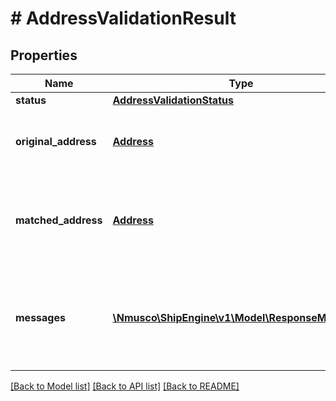 # # AddressValidationResult

## Properties

Name | Type | Description | Notes
------------ | ------------- | ------------- | -------------
**status** | [**AddressValidationStatus**](AddressValidationStatus.md) |  | 
**original_address** | [**Address**](Address.md) | The original address that was sent for validation | 
**matched_address** | [**Address**](Address.md) | The matched address found by the Shipengine API | [readonly] 
**messages** | [**\Nmusco\ShipEngine\v1\Model\ResponseMessage[]**](ResponseMessage.md) | The list of messages that were generated during the address validation request. | [readonly] 

[[Back to Model list]](../../README.md#documentation-for-models) [[Back to API list]](../../README.md#documentation-for-api-endpoints) [[Back to README]](../../README.md)



